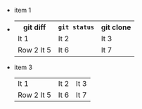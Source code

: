 <ul><li>item 1</li><li><table class="wiki-table"><tr><th>git diff</th><th><code>git status</code></th><th><strong>git clone</strong></th></tr><tr><td>It 1</td><td>It 2</td><td>It 3</td></tr><tr><td>Row 2 It 5</td><td>It 6</td><td>It 7</td></tr></table></li></ul><ul><li>item 3<table class="wiki-table"><tr><td>It 1</td><td>It 2</td><td>It 3</td></tr><tr><td>Row 2 It 5</td><td>It 6</td><td>It 7</td></tr></table></li></ul>
